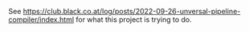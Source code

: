 See https://club.black.co.at/log/posts/2022-09-26-unversal-pipeline-compiler/index.html for what this project is trying to do.
